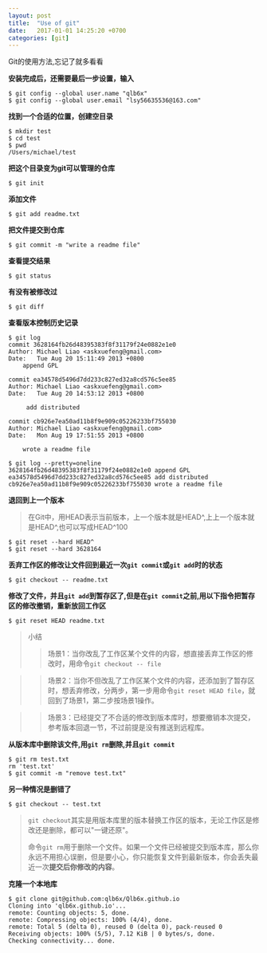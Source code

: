 ```yaml
---
layout: post
title:  "Use of git"
date:   2017-01-01 14:25:20 +0700
categories: [git]
---
```


Git的使用方法,忘记了就多看看

**安装完成后，还需要最后一步设置，输入**

```
$ git config --global user.name "qlb6x"
$ git config --global user.email "lsy56635536@163.com"
```

**找到一个合适的位置，创建空目录**

```    
$ mkdir test
$ cd test
$ pwd
/Users/michael/test
```

**把这个目录变为git可以管理的仓库**

```
$ git init
```

**添加文件**

```
$ git add readme.txt
```

**把文件提交到仓库**

```
$ git commit -m "write a readme file"
```

**查看提交结果**

```
$ git status
```

**有没有被修改过**
		
```
$ git diff
```

**查看版本控制历史记录**

```
$ git log
commit 3628164fb26d48395383f8f31179f24e0882e1e0
Author: Michael Liao <askxuefeng@gmail.com>
Date:   Tue Aug 20 15:11:49 2013 +0800
    append GPL
		
commit ea34578d5496d7dd233c827ed32a8cd576c5ee85
Author: Michael Liao <askxuefeng@gmail.com>
Date:   Tue Aug 20 14:53:12 2013 +0800
		
	 add distributed
		
commit cb926e7ea50ad11b8f9e909c05226233bf755030
Author: Michael Liao <askxuefeng@gmail.com>
Date:   Mon Aug 19 17:51:55 2013 +0800
		
	wrote a readme file
			
$ git log --pretty=oneline
3628164fb26d48395383f8f31179f24e0882e1e0 append GPL
ea34578d5496d7dd233c827ed32a8cd576c5ee85 add distributed
cb926e7ea50ad11b8f9e909c05226233bf755030 wrote a readme file
```

**退回到上一个版本**

>在Git中，用HEAD表示当前版本，上一个版本就是HEAD^,上上一个版本就是HEAD^,也可以写成HEAD^100

```
$ git reset --hard HEAD^
$ git reset --hard 3628164
```

**丢弃工作区的修改让文件回到最近一次`git commit`或`git add`时的状态**

```
$ git checkout -- readme.txt
```

**修改了文件，并且`git add`到暂存区了,但是在`git commit`之前,用以下指令把暂存区的修改撤销，重新放回工作区**

```
$ git reset HEAD readme.txt 
```

>小结
>>场景1：当你改乱了工作区某个文件的内容，想直接丢弃工作区的修改时，用命令`git checkout -- file`

>>场景2：当你不但改乱了工作区某个文件的内容，还添加到了暂存区时，想丢弃修改，分两步，第一步用命令`git reset HEAD file`，就回到了场景1，第二步按场景1操作。

>>场景3：已经提交了不合适的修改到版本库时，想要撤销本次提交，参考版本回退一节，不过前提是没有推送到远程库。

**从版本库中删除该文件,用`git rm`删除,并且`git commit`**

```
$ git rm test.txt
rm 'test.txt'
$ git commit -m "remove test.txt"
```

**另一种情况是删错了**

```
$ git checkout -- test.txt
```

>`git checkout`其实是用版本库里的版本替换工作区的版本，无论工作区是修改还是删除，都可以"一键还原"。
>
>命令`git rm`用于删除一个文件。如果一个文件已经被提交到版本库，那么你永远不用担心误删，但是要小心，你只能恢复文件到最新版本，你会丢失最近一次**提交后你修改的内容**。

**克隆一个本地库**

```
$ git clone git@github.com:qlb6x/Qlb6x.github.io
Cloning into 'qlb6x.github.io'...
remote: Counting objects: 5, done.
remote: Compressing objects: 100% (4/4), done.
remote: Total 5 (delta 0), reused 0 (delta 0), pack-reused 0
Receiving objects: 100% (5/5), 7.12 KiB | 0 bytes/s, done.
Checking connectivity... done.
```



